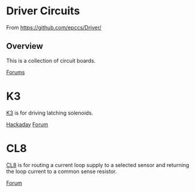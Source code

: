 # Driver Circuits

From <https://github.com/epccs/Driver/>

## Overview

This is a collection of  circuit boards. 

[Forums](http://rpubus.org/bb/viewforum.php?f=9)

# K3

[K3] is for driving latching solenoids. 

[K3]: ./K3

[Hackaday](https://hackaday.io/project/17080-k3)
[Forum](http://rpubus.org/bb/viewforum.php?f=15)

# CL8

[CL8] is for routing a current loop supply to a selected sensor and returning the loop current to a common sense resistor.

[CL8]: ./CL8

[Forum](http://rpubus.org/bb/viewforum.php?f=16)